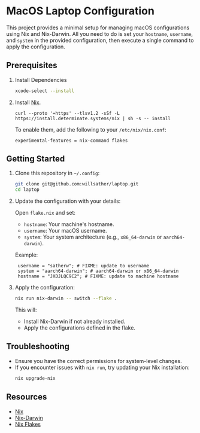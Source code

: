 # MacOS Laptop Configuration

This project provides a minimal setup for managing macOS configurations using Nix and Nix-Darwin. 
All you need to do is set your `hostname`, `username`, and `system` in the provided configuration, 
then execute a single command to apply the configuration.

## Prerequisites

1. Install Dependencies
   ```bash
   xcode-select --install
   ```

2. Install [Nix](https://nixos.org/download.html).

    ```
    curl --proto '=https' --tlsv1.2 -sSf -L https://install.determinate.systems/nix | sh -s -- install
    ```

    To enable them, add the following to your `/etc/nix/nix.conf`:
    ```
    experimental-features = nix-command flakes
    ```

## Getting Started

1. Clone this repository in `~/.config`:
   ```bash
   git clone git@github.com:willsather/laptop.git
   cd laptop
   ```

2. Update the configuration with your details:

   Open `flake.nix` and set:
    - `hostname`: Your machine's hostname.
    - `username`: Your macOS username.
    - `system`: Your system architecture (e.g., `x86_64-darwin` or `aarch64-darwin`).

   Example:
   ```
    username = "satherw"; # FIXME: update to username
    system = "aarch64-darwin"; # aarch64-darwin or x86_64-darwin
    hostname = "JXDJLQC9C2"; # FIXME: update to machine hostname
   ```

3. Apply the configuration:
   ```bash
   nix run nix-darwin -- switch --flake .
   ```

   This will:
    - Install Nix-Darwin if not already installed.
    - Apply the configurations defined in the flake.


## Troubleshooting

- Ensure you have the correct permissions for system-level changes.
- If you encounter issues with `nix run`, try updating your Nix installation:
  ```bash
  nix upgrade-nix
  ```

## Resources

- [Nix](https://nixos.org/)
- [Nix-Darwin](https://github.com/LnL7/nix-darwin)
- [Nix Flakes](https://nixos.wiki/wiki/Flakes)
